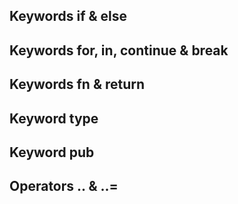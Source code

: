 ## Keywords if & else

## Keywords for, in, continue & break

## Keywords fn & return

## Keyword type

## Keyword pub

## Operators .. & ..=
